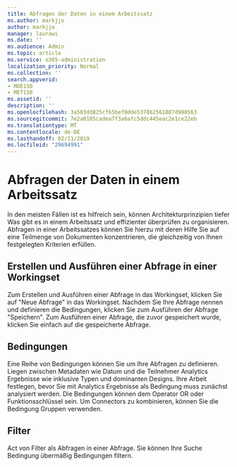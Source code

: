 ```yaml
---
title: Abfragen der Daten in einem Arbeitssatz
ms.author: markjjo
author: markjjo
manager: laurawi
ms.date: ''
ms.audience: Admin
ms.topic: article
ms.service: o365-administration
localization_priority: Normal
ms.collection: ''
search.appverid:
- MOE150
- MET150
ms.assetid: ''
description: ''
ms.openlocfilehash: 3a503dd825cf65bef0dde537862561887d908563
ms.sourcegitcommit: 7e2a0185cadea7f3a6afc5ddc445eac2e1ce22eb
ms.translationtype: MT
ms.contentlocale: de-DE
ms.lasthandoff: 02/11/2019
ms.locfileid: "29694991"
---
```

# <a name="query-the-data-in-a-working-set"></a>Abfragen der Daten in einem Arbeitssatz

In den meisten Fällen ist es hilfreich sein, können Architekturprinzipien tiefer Was gibt es in einem Arbeitssatz und effizienter überprüfen zu organisieren. Abfragen in einer Arbeitssatzes können Sie hierzu mit deren Hilfe Sie auf eine Teilmenge von Dokumenten konzentrieren, die gleichzeitig von Ihnen festgelegten Kriterien erfüllen.

## <a name="creating-and-running-a-query-within-a-working-set"></a>Erstellen und Ausführen einer Abfrage in einer Workingset

Zum Erstellen und Ausführen einer Abfrage in das Workingset, klicken Sie auf "Neue Abfrage" in das Workingset. Nachdem Sie Ihre Abfrage nennen und definieren die Bedingungen, klicken Sie zum Ausführen der Abfrage "Speichern". Zum Ausführen einer Abfrage, die zuvor gespeichert wurde, klicken Sie einfach auf die gespeicherte Abfrage.

## <a name="conditions"></a>Bedingungen

Eine Reihe von Bedingungen können Sie um Ihre Abfragen zu definieren. Liegen zwischen Metadaten wie Datum und die Teilnehmer Analytics Ergebnisse wie inklusive Typen und dominanten Designs. Ihre Arbeit festlegen, bevor Sie mit Analytics Ergebnisse als Bedingung muss zunächst analysiert werden. Die Bedingungen können dem Operator OR oder Funktionsschlüssel sein. Um Connectors zu kombinieren, können Sie die Bedingung Gruppen verwenden.

## <a name="filters"></a>Filter
Act von Filter als Abfragen in einer Abfrage. Sie können Ihre Suche Bedingung übermäßig Bedingungen filtern.


